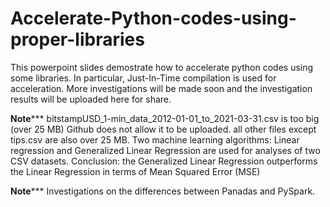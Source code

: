 # Accelerate-Python-codes-using-proper-libraries
This powerpoint slides demostrate how to accelerate python codes using some libraries. 
In particular, Just-In-Time compilation is used for acceleration. 
More investigations will be made soon and the investigation results will be uploaded here for share. 


********Note***********
bitstampUSD_1-min_data_2012-01-01_to_2021-03-31.csv  is too big (over 25 MB) 
Github does not allow it to be uploaded. 
all other files except tips.csv are also over 25 MB. 
Two machine learning algorithms: Linear regression and Generalized Linear Regression
are used for analyses of two CSV datasets.
Conclusion: the Generalized Linear Regression outperforms the Linear Regression in terms of Mean Squared Error (MSE)

********Note***********
Investigations on the differences between Panadas and PySpark. 
